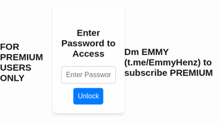 ## FOR PREMIUM USERS ONLY
<html lang="en">
<head>
  <meta charset="UTF-8">
  <meta name="viewport" content="width=device-width, initial-scale=1.0">
  <title>Emmy Space</title>
  <style>
    body {
      font-family: Arial, sans-serif;
      background-image: url('https://i.ibb.co/pKJFKm9/IMG-20241105-WA0546.jpg'); /* Background image */
      background-size: cover;
      background-position: center;
      background-repeat: no-repeat;
      display: flex;
      justify-content: center;
      align-items: center;
      min-height: 100vh;
      margin: 0;
      padding: 0;
      box-sizing: border-box;
    }
    .container {
      display: grid;
      grid-template-columns: repeat(3, 1fr);
      gap: 20px;
      width: 100%;
      max-width: 800px;
      opacity: 0.3; /* Make everything initially locked */
      pointer-events: none; /* Disable clicks */
    }
    .box {
      background-color: #007bff;
      color: #fff;
      padding: 20px;
      text-align: center;
      border-radius: 10px;
      text-decoration: none;
      font-weight: bold;
      font-size: 18px;
      box-shadow: 0 4px 6px rgba(0, 0, 0, 0.1);
    }
    .password-section {
      text-align: center;
      background-color: rgba(255, 255, 255, 0.8);
      padding: 20px;
      border-radius: 10px;
      box-shadow: 0 4px 6px rgba(0, 0, 0, 0.1);
      width: 300px;
    }
    .password-input {
      width: 100%;
      padding: 10px;
      font-size: 16px;
      border: 1px solid #ccc;
      border-radius: 5px;
    }
    .unlock-btn {
      margin-top: 10px;
      padding: 10px;
      font-size: 16px;
      background-color: #007bff;
      color: white;
      border: none;
      border-radius: 5px;
      cursor: pointer;
    }
    .hidden-section {
      display: none;
    }
  </style>
</head>
<body>
  <div class="password-section">
    <h2>Enter Password to Access</h2>
    <input type="password" id="password" class="password-input" placeholder="Enter Password">
    <button class="unlock-btn" onclick="unlockPage()">Unlock</button>
  </div>

  <div class="container hidden-section">
    <a href="https://emmy-space-link" class="box">HOST 1</a>
    <a href="https://emmy-space-link" class="box">HOST 2</a>
    <a href="https://emmy-space-link" class="box">HOST 3</a>
    <a href="https://emmy-space-link" class="box">HOST 4</a>
    <a href="https://emmy-space-link" class="box">HOST 5</a>
  </div>

  <script>
    function unlockPage() {
      const password = document.getElementById('password').value;
      if (password === 'FUCKYOUBITCH') {
        document.querySelector('.password-section').style.display = 'none';
        document.querySelector('.container').style.opacity = '1';
        document.querySelector('.container').style.pointerEvents = 'auto';
        document.querySelector('.hidden-section').style.display = 'grid';
      } else {
        alert('Incorrect password. Please try again.');
      }
    }
  </script>
</body>
</html>

## Dm EMMY (t.me/EmmyHenz) to subscribe PREMIUM
